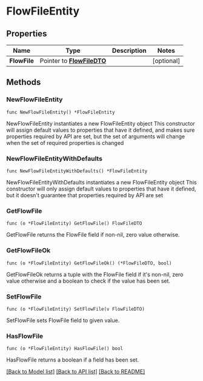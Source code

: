 # FlowFileEntity

## Properties

Name | Type | Description | Notes
------------ | ------------- | ------------- | -------------
**FlowFile** | Pointer to [**FlowFileDTO**](FlowFileDTO.md) |  | [optional] 

## Methods

### NewFlowFileEntity

`func NewFlowFileEntity() *FlowFileEntity`

NewFlowFileEntity instantiates a new FlowFileEntity object
This constructor will assign default values to properties that have it defined,
and makes sure properties required by API are set, but the set of arguments
will change when the set of required properties is changed

### NewFlowFileEntityWithDefaults

`func NewFlowFileEntityWithDefaults() *FlowFileEntity`

NewFlowFileEntityWithDefaults instantiates a new FlowFileEntity object
This constructor will only assign default values to properties that have it defined,
but it doesn't guarantee that properties required by API are set

### GetFlowFile

`func (o *FlowFileEntity) GetFlowFile() FlowFileDTO`

GetFlowFile returns the FlowFile field if non-nil, zero value otherwise.

### GetFlowFileOk

`func (o *FlowFileEntity) GetFlowFileOk() (*FlowFileDTO, bool)`

GetFlowFileOk returns a tuple with the FlowFile field if it's non-nil, zero value otherwise
and a boolean to check if the value has been set.

### SetFlowFile

`func (o *FlowFileEntity) SetFlowFile(v FlowFileDTO)`

SetFlowFile sets FlowFile field to given value.

### HasFlowFile

`func (o *FlowFileEntity) HasFlowFile() bool`

HasFlowFile returns a boolean if a field has been set.


[[Back to Model list]](../README.md#documentation-for-models) [[Back to API list]](../README.md#documentation-for-api-endpoints) [[Back to README]](../README.md)


